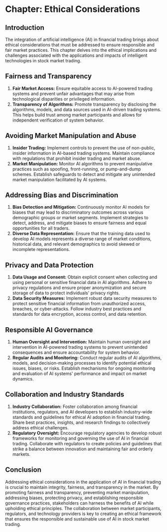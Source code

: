 Chapter: Ethical Considerations
===============================

Introduction
------------

The integration of artificial intelligence (AI) in financial trading brings about ethical considerations that must be addressed to ensure responsible and fair market practices. This chapter delves into the ethical implications and challenges associated with the applications and impacts of intelligent technologies in stock market trading.

Fairness and Transparency
-------------------------

1. **Fair Market Access:** Ensure equitable access to AI-powered trading systems and prevent unfair advantages that may arise from technological disparities or privileged information.
2. **Transparency of Algorithms:** Promote transparency by disclosing the algorithms, models, and data sources used in AI-driven trading systems. This helps build trust among market participants and allows for independent verification of system behavior.

Avoiding Market Manipulation and Abuse
--------------------------------------

1. **Insider Trading:** Implement controls to prevent the use of non-public, insider information in AI-based trading systems. Maintain compliance with regulations that prohibit insider trading and market abuse.
2. **Market Manipulation:** Monitor AI algorithms to prevent manipulative practices such as spoofing, front-running, or pump-and-dump schemes. Establish safeguards to detect and mitigate any unintended market manipulation facilitated by AI systems.

Addressing Bias and Discrimination
----------------------------------

1. **Bias Detection and Mitigation:** Continuously monitor AI models for biases that may lead to discriminatory outcomes across various demographic groups or market segments. Implement strategies to detect, address, and mitigate biases to ensure fairness and equal opportunities for all traders.
2. **Diverse Data Representation:** Ensure that the training data used to develop AI models represents a diverse range of market conditions, historical data, and relevant demographics to avoid skewed or incomplete representations.

Privacy and Data Protection
---------------------------

1. **Data Usage and Consent:** Obtain explicit consent when collecting and using personal or sensitive financial data in AI algorithms. Adhere to privacy regulations and ensure proper anonymization and secure storage of data to protect individuals' privacy rights.
2. **Data Security Measures:** Implement robust data security measures to protect sensitive financial information from unauthorized access, breaches, or cyber-attacks. Follow industry best practices and standards for data encryption, access control, and data retention.

Responsible AI Governance
-------------------------

1. **Human Oversight and Intervention:** Maintain human oversight and intervention in AI-powered trading systems to prevent unintended consequences and ensure accountability for system behavior.
2. **Regular Audits and Monitoring:** Conduct regular audits of AI algorithms, models, and decision-making processes to identify potential ethical issues, biases, or risks. Establish mechanisms for ongoing monitoring and evaluation of AI systems' performance and impact on market dynamics.

Collaboration and Industry Standards
------------------------------------

1. **Industry Collaboration:** Foster collaboration among financial institutions, regulators, and AI developers to establish industry-wide standards and guidelines for ethical AI adoption in financial trading. Share best practices, insights, and research findings to collectively address ethical challenges.
2. **Regulatory Oversight:** Encourage regulatory agencies to develop robust frameworks for monitoring and governing the use of AI in financial trading. Collaborate with regulators to create policies and guidelines that strike a balance between innovation and maintaining fair and orderly markets.

Conclusion
----------

Addressing ethical considerations in the application of AI in financial trading is crucial to maintain integrity, fairness, and transparency in the market. By promoting fairness and transparency, preventing market manipulation, addressing biases, protecting privacy, and establishing responsible governance practices, stakeholders can harness the benefits of AI while upholding ethical principles. The collaboration between market participants, regulators, and technology providers is key to creating an ethical framework that ensures the responsible and sustainable use of AI in stock market trading.
